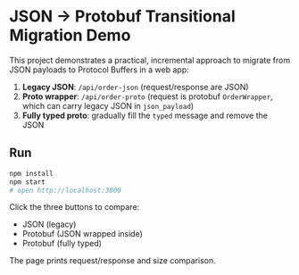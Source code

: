 # JSON → Protobuf Transitional Migration Demo

This project demonstrates a practical, incremental approach to migrate from JSON payloads to Protocol Buffers in a web app:

1) **Legacy JSON**: `/api/order-json` (request/response are JSON)
2) **Proto wrapper**: `/api/order-proto` (request is protobuf `OrderWrapper`, which can carry legacy JSON in `json_payload`)
3) **Fully typed proto**: gradually fill the `typed` message and remove the JSON

## Run

```bash
npm install
npm start
# open http://localhost:3000
```

Click the three buttons to compare:
- JSON (legacy)
- Protobuf (JSON wrapped inside)
- Protobuf (fully typed)

The page prints request/response and size comparison.
